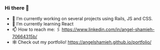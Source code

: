 ### Hi there 👋


- 🔭 I’m currently working on several projects using Rails, JS and CSS.
- 🌱 I’m currently learning React
- 📫 How to reach me: 🖇️ https://www.linkedin.com/in/angel-shamieh-70664315b/
- 🕸️ Check out my portfolio! https://angelshamieh.github.io/portfolio/

